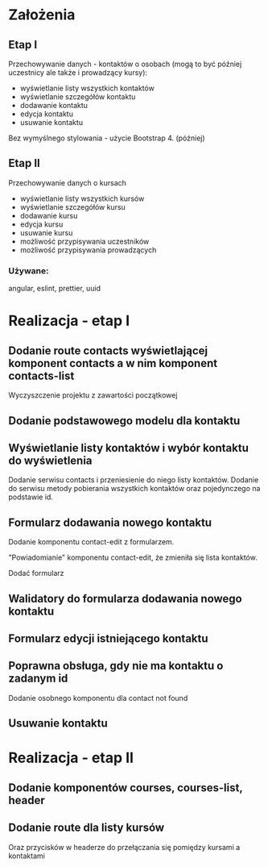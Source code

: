 # Założenia

## Etap I

Przechowywanie danych - kontaktów o osobach (mogą to być później uczestnicy ale także i prowadzący kursy):

- wyświetlanie listy wszystkich kontaktów
- wyświetlanie szczegółów kontaktu
- dodawanie kontaktu
- edycja kontaktu
- usuwanie kontaktu

Bez wymyślnego stylowania - użycie Bootstrap 4. (później)

## Etap II

Przechowywanie danych o kursach

- wyświetlanie listy wszystkich kursów
- wyświetlanie szczegółów kursu
- dodawanie kursu
- edycja kursu
- usuwanie kursu
- możliwość przypisywania uczestników
- możliwość przypisywania prowadzących

### Używane:

angular, eslint, prettier, uuid



# Realizacja - etap I

## Dodanie route contacts wyświetlającej komponent contacts a w nim komponent contacts-list

Wyczyszczenie projektu z zawartości początkowej

## Dodanie podstawowego modelu dla kontaktu

## Wyświetlanie listy kontaktów i wybór kontaktu do wyświetlenia

Dodanie serwisu contacts i przeniesienie do niego listy kontaktów. Dodanie do serwisu metody pobierania wszystkich kontaktów oraz pojedynczego na podstawie id.

## Formularz dodawania nowego kontaktu

Dodanie komponentu contact-edit z formularzem.

"Powiadomianie" komponentu contact-edit, że zmieniła się lista kontaktów.

Dodać formularz

## Walidatory do formularza dodawania nowego kontaktu

## Formularz edycji istniejącego kontaktu

## Poprawna obsługa, gdy nie ma kontaktu o zadanym id

Dodanie osobnego komponentu dla contact not found

## Usuwanie kontaktu

# Realizacja - etap II

## Dodanie komponentów courses, courses-list, header

## Dodanie route dla listy kursów

Oraz przycisków w headerze do przełączania się pomiędzy kursami a kontaktami